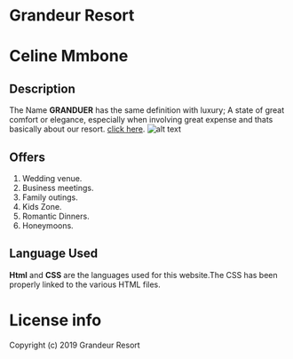 # Grandeur Resort
# Celine Mmbone
## Description
The Name **GRANDUER** has the same definition with luxury; A state of great comfort or elegance, especially when involving great expense and thats basically about our resort. <a href="https://badiangrandeur.com/">click here</a>.
![alt text](https://bit.ly/2KCZp5u)
## Offers
1. Wedding venue.
1. Business meetings.
1. Family outings.
1. Kids Zone.
1. Romantic Dinners.
1. Honeymoons.
## Language Used
**Html** and **CSS** are the languages used for this website.The CSS has been properly linked to the various HTML files.
# License info
Copyright (c) 2019 Grandeur Resort


